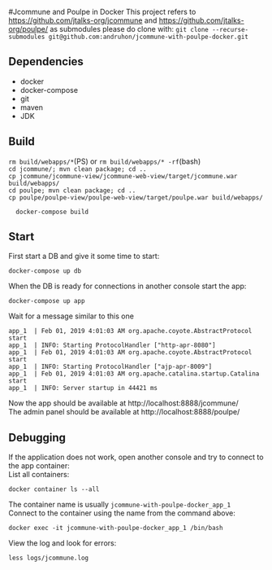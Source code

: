 #Jcommune and Poulpe in Docker
This project refers to https://github.com/jtalks-org/jcommune and https://github.com/jtalks-org/poulpe/ as submodules please do clone with:
```git clone --recurse-submodules git@github.com:andruhon/jcommune-with-poulpe-docker.git```

## Dependencies
  * docker
  * docker-compose
  * git
  * maven  
  * JDK

## Build
  `rm build/webapps/*`(PS) or `rm build/webapps/* -rf`(bash)  
  `cd jcommune/; mvn clean package; cd ..`  
  `cp jcommune/jcommune-view/jcommune-web-view/target/jcommune.war build/webapps/`  
  `cd poulpe; mvn clean package; cd ..`  
  `cp poulpe/poulpe-view/poulpe-web-view/target/poulpe.war build/webapps/`  

  ```
    docker-compose build
  ```

## Start
First start a DB and give it some time to start:
```
docker-compose up db
```

When the DB is ready for connections in another console start the app:
```
docker-compose up app
```

Wait for a message similar to this one
```
app_1  | Feb 01, 2019 4:01:03 AM org.apache.coyote.AbstractProtocol start
app_1  | INFO: Starting ProtocolHandler ["http-apr-8080"]
app_1  | Feb 01, 2019 4:01:03 AM org.apache.coyote.AbstractProtocol start
app_1  | INFO: Starting ProtocolHandler ["ajp-apr-8009"]
app_1  | Feb 01, 2019 4:01:03 AM org.apache.catalina.startup.Catalina start
app_1  | INFO: Server startup in 44421 ms
```

Now the app should be available at http://localhost:8888/jcommune/  
The admin panel should be available at http://localhost:8888/poulpe/  

## Debugging
If the application does not work, open another console and try to connect to the app container:  
List all containers:  
```
docker container ls --all
``` 
The container name is usually `jcommune-with-poulpe-docker_app_1`  
Connect to the container using the name from the command above:  
```
docker exec -it jcommune-with-poulpe-docker_app_1 /bin/bash
```
View the log and look for errors:
```
less logs/jcommune.log
```
